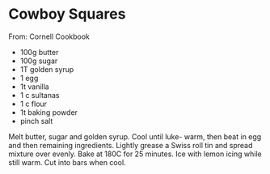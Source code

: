 # Cowboy Squares
From: Cornell Cookbook

* 100g butter
* 100g sugar
* 1T golden syrup
* 1 egg
* 1t vanilla
* 1 c sultanas
* 1 c flour
* 1t baking powder
* pinch salt

Melt butter, sugar and golden syrup.  Cool until luke- warm, then beat in egg and then remaining ingredients.  Lightly grease a Swiss roll tin and spread mixture over evenly.  Bake at 180C for 25 minutes.  Ice with lemon icing while still warm.  Cut into bars when cool.


